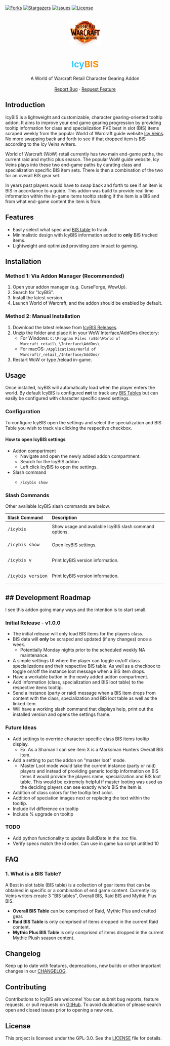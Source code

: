 <!-- PROJECT SHIELDS -->
<!--
*** See the bottom of this document for the declaration of the reference variables
-->

[![Forks][forks-shield]][forks-url]
[![Stargazers][stars-shield]][stars-url]
[![Issues][issues-shield]][issues-url]
[![License][license-shield]][license-url]

<!-- Project Logo, Title, Short Description and Create Issue Buttons -->
<div align="center">
  <br />
  <a href="https://github.com/Louden7/IcyBIS">
    <img src="images/logo.png" alt="Logo" width="100" height="80">
  </a>
  <h1 align="center">
    <span style="color:#38CBFE;">Icy</span><span style="color:#FF8F00;">BIS</span>
  </h1>
  <p align="center">
    A World of Warcraft Retail Character Gearing Addon
    <br />
    <br />
    <a href="https://github.com/Louden7/IcyBIS/issues/new?labels=bug&template=bug-report---.md">Report Bug</a>
    ·
    <a href="https://github.com/Louden7/IcyBIS/issues/new?labels=enhancement&template=feature-request---.md">Request Feature</a>
  </p>
</div>

## Introduction

IcyBIS is a lightweight and customizable, character gearing-oriented tooltip addon. It aims to improve your end game gearing progression by providing tooltip information for class and specialization PVE best in slot (BIS) items scraped weekly from the popular World of Warcraft guide website [Icy Veins](https://www.icy-veins.com). No more swapping back and forth to see if that dropped item is BIS according to the Icy Veins writers.

World of Warcraft (WoW) retail currently has two main end-game paths, the current raid and mythic plus season. The popular WoW guide website, Icy Veins plays into these two end-game paths by curating class and specialization specific BIS item sets. There is then a combination of the two for an overall BIS gear set.

In years past players would have to swap back and forth to see if an item is BIS in accordance to a guide. This addon was build to provide real time information within the in-game items tooltip stating if the item is a BIS and from what end-game content the item is from.

## Features

- Easily select what spec and [BIS table](#1-what-is-a-bis-table) to track.
- Minimalistic design with IcyBIS information added to **only** BIS tracked items.
- Lightweight and optimized providing zero impact to gaming.

## Installation

### Method 1: Via Addon Manager (Recommended)

1. Open your addon manager (e.g. CurseForge, WowUp).
2. Search for "IcyBIS".
3. Install the latest version.
4. Launch World of Warcraft, and the addon should be enabled by default.

### Method 2: Manual Installation

1. Download the latest release from [IcyBIS Releases](https://github.com/Louden7/IcyBIS/releases).
2. Unzip the folder and place it in your WoW Interface/AddOns directory:
   - For Windows: `C:\Program Files (x86)\World of Warcraft_retail\_\Interface\AddOns\`
   - For macOS: `/Applications/World of Warcraft/_retail_/Interface/AddOns/`
3. Restart WoW or type /reload in-game.

## Usage

Once installed, IcyBIS will automatically load when the player enters the world. By default IcyBIS is configured **not** to track any [BIS Tables](#1-what-is-a-bis-table) but can easily be configured with character specific saved settings.

### Configuration

To configure IcyBIS open the settings and select the specialization and BIS Table you wish to track via clicking the respective checkbox.

#### How to open IcyBIS settings

- Addon compartment
  - Navigate and open the newly added addon compartment.
  - Search for the IcyBIS addon.
  - Left click IcyBIS to open the settings.
- Slash command
  - ```
    /icybis show
    ```

### Slash Commands

Other available IcyBIS slash commands are below.

| Slash Command              | Description                                            |
| :------------------------- | :----------------------------------------------------- |
| <pre>/icybis</pre>         | Show usage and available IcyBIS slash command options. |
| <pre>/icybis show</pre>    | Open IcyBIS settings.                                  |
| <pre>/icybis v</pre>       | Print IcyBIS version information.                      |
| <pre>/icybis version</pre> | Print IcyBIS version information.                      |

## ## Development Roadmap

I see this addon going many ways and the intention is to start small.

### Initial Release - v1.0.0

- The initial release will only load BIS items for the players class.
- BIS data will **only** be scraped and updated (if any changes) once a week.
  - Potentially Monday nights prior to the scheduled weekly NA maintenance.
- A simple settings UI where the player can toggle on/off class specializations and their respective BIS table. As well as a checkbox to toggle on/off the instance loot message when a BIS item drops.
- Have a workable button in the newly added addon compartment.
- Add information (class, specialization and BIS loot table) to the respective items tooltip.
- Send a instance (party or raid) message when a BIS item drops from content with the class, specialization and BIS loot table as well as the linked item.
- Will have a working slash command that displays help, print out the installed version and opens the settings frame.

### Future Ideas

- Add settings to override character specific class BIS items tooltip display.
  - Ex. As a Shaman I can see item X is a Marksman Hunters Overall BIS item.
- Add a setting to put the addon on "master loot" mode.
  - Master Loot mode would take the current instance (party or raid) players and instead of providing generic tooltip information on BIS items it would provide the players name, specialization and BIS loot table. This would be extremely helpful if master looting was used as the deciding players can see exactly who's BIS the item is.
- Addition of class colors for the tooltip text color.
- Addition of speciation images next or replacing the text within the tooltip.
- Include ilvl difference on tooltip
- Include % upgrade on tooltip

### TODO

- Add python functionality to update BuildDate in the .toc file.
- Verify specs match the id order. Can use in game lua script untitled 10

## FAQ

### 1. What is a BIS Table?

A Best in slot table (BIS table) is a collection of gear items that can be obtained in specific or a combination of end game content. Currently Icy Veins writers create 3 "BIS tables", Overall BIS, Raid BIS and Mythic Plus BIS.

- **Overall BIS Table** can be comprised of Raid, Mythic Plus and crafted gear.
- **Raid BIS Table** is only comprised of items dropped in the current Raid content.
- **Mythic Plus BIS Table** is only comprised of items dropped in the current Mythic Plush season content.

## Changelog

Keep up to date with features, deprecations, new builds or other important changes in our [CHANGELOG](./CHANGELOG.md).

## Contributing

Contributions to IcyBIS are welcome! You can submit bug reports, feature requests, or pull requests on [GitHub](https://github.com/Louden7/IcyBIS/issues). To avoid duplication of please search open and closed issues prior to opening a new one.

## License

This project is licensed under the GPL-3.0. See the [LICENSE](./LICENSE) file for details.

<!-- MARKDOWN LINKS & IMAGES -->
<!-- https://www.markdownguide.org/basic-syntax/#reference-style-links -->

[forks-shield]: https://img.shields.io/github/forks/Louden7/IcyBIS.svg?style=plastic
[forks-url]: https://github.com/Louden7/IcyBIS/network/members
[stars-shield]: https://img.shields.io/github/stars/Louden7/IcyBIS.svg?style=plastic
[stars-url]: https://github.com/Louden7/IcyBIS/stargazers
[issues-shield]: https://img.shields.io/github/issues/Louden7/IcyBIS.svg?style=plastic
[issues-url]: https://github.com/Louden7/IcyBIS/issues
[license-shield]: https://img.shields.io/github/license/Louden7/IcyBIS?style=plastic
[license-url]: https://github.com/Louden7/IcyBIS/blob/main/LICENSE
